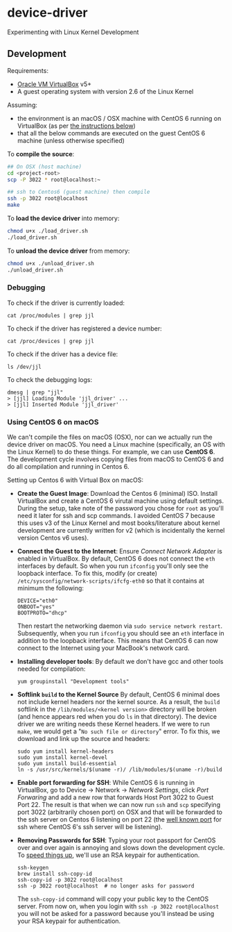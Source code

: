 # device-driver
Experimenting with Linux Kernel Development


## Development

Requirements:
- [Oracle VM VirtualBox](https://www.virtualbox.org/) v5+ 
- A guest operating system with version 2.6 of the Linux Kernel

Assuming:
- the environment is an macOS / OSX machine with CentOS 6 running on VirtualBox (as per [the instructions below](https://github.com/jameslawson/device-driver#using-centos-6-on-macos))
- that all the below commands are executed on the guest CentOS 6 machine (unless otherwise specified)

To **compile the source**:

```bash
## On OSX (host machine)
cd <project-root>
scp -P 3022 * root@localhost:~

## ssh to Centos6 (guest machine) then compile
ssh -p 3022 root@localhost
make
```

To **load the device driver** into memory:
```bash
chmod u+x ./load_driver.sh
./load_driver.sh
```

To **unload the device driver** from memory:
```bash
chmod u+x ./unload_driver.sh
./unload_driver.sh
```

### Debugging


To check if the driver is currently loaded:
```
cat /proc/modules | grep jjl
```

To check if the driver has registered a device number:
```
cat /proc/devices | grep jjl
```

To check if the driver has a device file:
```
ls /dev/jjl
```

To check the debugging logs:
```
dmesg | grep "jjl"
> [jjl] Loading Module 'jjl_driver' ...
> [jjl] Inserted Module 'jjl_driver'
```

### Using CentOS 6 on macOS

We can't compile the files on macOS (OSX), nor can we actually run 
the device driver on macOS. You need a Linux machine (specifically, an OS with the Linux Kernel) 
to do these things. For example, we can use **CentOS 6**.
The development cycle involves copying files from macOS to CentOS 6 
and do all compilation and running in Centos 6. 
   
Setting up Centos 6 with Virtual Box on macOS:

- **Create the Guest Image**: Download the Centos 6 (minimal) ISO. Install VirtualBox and create a CentOS 6 virutal machine using default settings. During the setup, take note of the password you chose for `root` as you'll need it later for ssh and scp commands.
I avoided CentOS 7 because this uses v3 of the Linux Kernel and most books/literature about kernel development 
are currently written for v2 (which is incidentally the kernel version Centos v6 uses).
- **Connect the Guest to the Internet**: Ensure *Connect Network Adapter* is enabled in VirtualBox. By default, CentOS 6 does not connect the `eth` interfaces by default. So when you run `ifconfig` you'll only see the loopback interface. To fix this, modify (or create) `/etc/sysconfig/network-scripts/ifcfg-eth0` so that it contains at minimum the following:
  ```
  DEVICE="eth0"
  ONBOOT="yes"
  BOOTPROTO="dhcp"
  ```
  Then restart the networking daemon via `sudo service network restart`. 
  Subsequently, when you run `ifconfig` you should see an `eth` interface in addition to the loopback interface. This means that
  CentOS 6 can now connect to the Internet using your MacBook's network card.
- **Installing developer tools**: By default we don't have gcc and other tools needed for compilation: 
  ```
  yum groupinstall "Development tools"
  ```
- **Softlink `build` to the Kernel Source** By default, CentOS 6 minimal does not include kernel headers nor the kernel source. 
  As a result, the `build` softlink in
  the `/lib/modules/<kernel version>` directory will be broken (and hence appears red when you do `ls` in that directory).
  The device driver we are writing needs these Kernel headers. 
  If we were to run `make`, we would get a "`No such file or directory`" error. 
  To fix this, we download and link up the source and headers:
  ```
  sudo yum install kernel-headers
  sudo yum install kernel-devel
  sudo yum install build-essential
  ln -s /usr/src/kernels/$(uname -r)/ /lib/modules/$(uname -r)/build
  ```
- **Enable port forwarding for SSH**: While CentOS 6 is running in VirtualBox, go to Device -> Network -> *Network Settings*, click
  *Port Forwaring* and add a new row that forwards Host Port 3022 to Guest Port 22. The result is that when we can now
  run `ssh` and `scp` specifying port 3022 (arbitrarily chosen port) on OSX 
  and that will be forwarded to the ssh server on Centos 6 listening on port 22 (the [well known port](https://en.wikipedia.org/wiki/List_of_TCP_and_UDP_port_numbers#Well-known_ports) for ssh
  where CentOS 6's ssh server will be listening).

- **Removing Passwords for SSH**: Typing your root passport for CentOS over and over again is annoying and slows down the development cycle.
To [speed things up](https://serverfault.com/questions/241588/how-to-automate-ssh-login-with-password), 
we'll use an RSA keypair for authentication.
    ```
    ssh-keygen
    brew install ssh-copy-id
    ssh-copy-id -p 3022 root@localhost
    ssh -p 3022 root@localhost  # no longer asks for password
    ```
    The `ssh-copy-id` command will copy your public key to the CentOS server. From now on, when you login 
    with `ssh -p 3022 root@localhost` you will not be asked for a password because you'll
    instead be using your RSA keypair for authentication.

